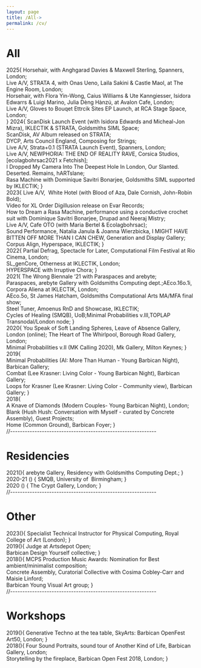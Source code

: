 ```yaml
---
layout: page
title: /All->
permalink: /cv/
---
```


# All
2025{
Horsehair, with Anghgarad Davies & Maxwell Sterling, Spanners, London;  
Live A/V, STRATA 4, with Onas Ueno, Laila Sakini & Castle Maol, at The Engine Room, London;  
Horsehair, with Flora Yin-Wong, Caius Williams & Ute Kanngiesser, Isidora Edwarrs & Luigi Marino, Julia Dèng Hànzú, at Avalon Cafe, London;  
Live A/V, Gloves to Bouqet Ettrcik Sites EP Launch, at RCA Stage Space, London;  
} 
2024{
ScanDisk Launch Event (with Isidora Edwards and Micheal-Jon Mizra), IKLECTIK & STRATA, Goldsmiths SIML Space;  
ScanDisk, AV Album released on STRATA;  
DYCP, Arts Council England, Composing for Strings;  
Live A/V, Strata+0.1 (STRATA Launch Event), Spanners, London;  
Live A/V, NEWPHORIA: THE END OF REALITY RAVE, Corsica Studios, [ecolagbohrsac2021 x Fetchish];  
I Dropped My Camera Into The Deepest Hole In London, Our Slanted. Deserted. Remains, hARTslane;  
Rasa Machine with  Dominique Savitri Bonarjee, Goldsmiths SIML supported by IKLECTIK;
}  
2023{
Live A/V,  White Hotel (with Blood of Aza, Dale Cornish, John-Robin Bold);  
Video for XL Order Digillusion release on Evar Records;  
How to Dream a Rasa Machine, performance using a conductive crochet suit with Dominique Savitri Bonarjee, Drupad and Neeraj Mistry;  
Live A/V, Cafe OTO (with Maria Bertel & Ecolagbohrsac);  
Sound Performance, Natalia Janula & Joanna Wierzbicka, I MIGHT HAVE BITTEN OFF MORE THAN I CAN CHEW, Generation and Display Gallery;  
Corpus Align, Hyperspace, IKLECTIK;
}  
2022{
Partial Defrag, Spectacle for Later, Computational Film Festival at Rio Cinema, London;  
SL_genCore, Otherness at IKLECTIK, London;  
HYPERSPACE with Irruptive Chora;
}  
2021{
The Wrong Biennale ‘21 with Paraspaces and arebyte;  
Paraspaces, arebyte Gallery with Goldsmiths Computing dept.;AEco.16o.1i, Corpora Aliena at IKLECTIK, London;  
AEco.5o, St James Hatcham, Goldsmiths Computational Arts MA/MFA final show;  
Steel Tuner, Amoenus RnD and Showcase, IKLECTIK;  
Cycles of Healing (SMQB), UoB;Minimal Probabilities v.III,TOPLAP Transnodal/London node;
}  
2020{
You Speak of Soft Landing Spheres, Leave of Absence Gallery, London (online); 
The Heart of The Whirlpool, Borough Road Gallery, London;  
Minimal Probabilities v.II (MK Calling 2020), Mk Gallery, Milton Keynes;
}
2019{  
Minimal Probabilities (AI: More Than Human - Young Barbican Night), Barbican Gallery;  
Combat (Lee Krasner: Living Color - Young Barbican Night), Barbican Gallery;  
Loops for Krasner (Lee Krasner: Living Color - Community view), Barbican Gallery;
}  
2018{  
A Knave of Diamonds (Modern Couples- Young Barbican Night), London;  
Blank (Hush Hush: Conversation with Myself - curated by Concrete Assembly), Guest Projects;  
Home (Common Ground), Barbican Foyer;
}  
//------------------------------------------------------------
# Residencies  
2021(){
arebyte Gallery, Residency with Goldsmiths Computing Dept.;
}  
2020-21 () {
SMQB, University of  Birmingham;
}  
2020 () {
The Crypt Gallery, London;
}  
//------------------------------------------------------------  
# Other  
2023(){
Specialist Technical Instructor for Physical Computing, Royal College of Art (London);
}  
2019(){
Judge at Artsdepot Open;  
Barbican Design Yourself collective;
}  
2018(){
MCPS Production Music Awards: Nomination for Best ambient/minimalist composition;  
Concrete Assembly, Curatorial Collective with Cosima Cobley-Carr and Maisie Linford;  
Barbican Young Visual Art group;
}  
//------------------------------------------------------------  
# Workshops  
2019(){
Generative Techno at the tea table, SkyArts: Barbican OpenFest Art50, London;
}  
2018(){
Four Sound Portraits, sound tour of Another Kind of Life, Barbican Gallery, London;  
Storytelling by the fireplace, Barbican Open Fest 2018, London;
}
